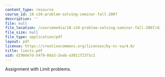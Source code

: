 ```yaml
---
content_type: resource
course_id: 18-s34-problem-solving-seminar-fall-2007
description: ''
file: null
file_location: /coursemedia/18-s34-problem-solving-seminar-fall-2007/d290de7d54790da32eaba3811f2371c1_limits.pdf
file_size: null
file_type: application/pdf
layout: pdf
license: https://creativecommons.org/licenses/by-nc-sa/4.0/
title: limits.pdf
uid: d290de7d-5479-0da3-2eab-a3811f2371c1
---
```

Assignment with Limit problems.